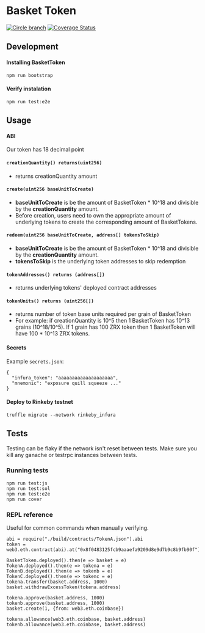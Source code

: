 # Basket Token
[![Circle branch](https://circleci.com/gh/CryptoFinInc/basket.svg?style=shield&circle-token=:circle-token)](https://circleci.com/gh/CryptoFinInc/basket/tree/master)
[![Coverage Status](https://coveralls.io/repos/github/CryptoFinInc/basket/badge.svg?t=N3fjIq)](https://coveralls.io/github/CryptoFinInc/basket)

## Development

#### Installing BasketToken
    npm run bootstrap
#### Verify instalation
    npm run test:e2e

## Usage

#### ABI

Our token has 18 decimal point

#### `creationQuantity() returns(uint256)`
- returns creationQuantity amount

#### `create(uint256 baseUnitToCreate)`
- **baseUnitToCreate** is be the amount of BasketToken * 10^18 and divisible by the **creationQuantity** amount.
- Before creation, users need to own the appropriate amount of underlying tokens to create the corresponding amount of BasketTokens. 

#### `redeem(uint256 baseUnitToCreate, address[] tokensToSkip)`
- **baseUnitToCreate** is be the amount of BasketToken * 10^18 and divisible by the **creationQuantity** amount.
- **tokensToSkip** is the underlying token addresses to skip redemption 

#### `tokenAddresses() returns (address[])`
- returns underlying tokens' deployed contract addresses

#### `tokenUnits() returns (uint256[])`
- returns number of token base units required per grain of BasketToken
- For example: if creationQuantity is 10^5 then 1 BasketToken has 10^13 grains (10^18/10^5). If 1 grain has 100 ZRX token then 1 BasketToken will have 100 * 10^13 ZRX tokens.
#### Secrets
Example `secrets.json`:

    {
      "infura_token": "aaaaaaaaaaaaaaaaaaaa",
      "mnemonic": "exposure quill squeeze ..."
    }

#### Deploy to Rinkeby testnet

    truffle migrate --network rinkeby_infura

## Tests
Testing can be flaky if the network isn't reset between tests. Make sure you kill any ganache or testrpc instances between tests.


### Running tests

    npm run test:js
    npm run test:sol
    npm run test:e2e
    npm run cover

### REPL reference
Useful for common commands when manually verifying.

    abi = require("./build/contracts/TokenA.json").abi
    token = web3.eth.contract(abi).at("0x8f0483125fcb9aaaefa9209d8e9d7b9c8b9fb90f")

    BasketToken.deployed().then(e => basket = e)
    TokenA.deployed().then(e => tokena = e)
    TokenB.deployed().then(e => tokenb = e)
    TokenC.deployed().then(e => tokenc = e)
    tokena.transfer(basket.address, 1000)
    basket.withdrawExcessToken(tokena.address)

    tokena.approve(basket.address, 1000)
    tokenb.approve(basket.address, 1000)
    basket.create(1, {from: web3.eth.coinbase})

    tokena.allowance(web3.eth.coinbase, basket.address)
    tokenb.allowance(web3.eth.coinbase, basket.address)
